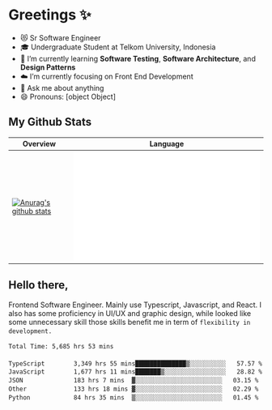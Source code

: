# Greetings ✨
- 😻 Sr Software Engineer
- 🎓 Undergraduate Student at Telkom University, Indonesia
- 🌱 I’m currently learning **Software Testing**, **Software Architecture**, and **Design Patterns**
- ☁️ I’m currently focusing on Front End Development
- 💬 Ask me about anything
- 😄 Pronouns: [object Object]

## My Github Stats

| Overview | Language |
| --- | --- |
|[![Anurag's github stats](https://github-readme-stats.vercel.app/api?username=abui-am&count_private=true)](https://github.com/anuraghazra/github-readme-stats)|![Language](https://raw.githubusercontent.com/abui-am/stats/c6455f656dfce7acd3951e5ec5b25d72af0b2ee3/generated/languages.svg)|

## Hello there, 
Frontend Software Engineer. 
Mainly use Typescript, Javascript, and React. I also has some proficiency in UI/UX and graphic design, while looked like some unnecessary skill those skills benefit me in term of `flexibility in development.`


<!--START_SECTION:waka-->

```txt
Total Time: 5,685 hrs 53 mins

TypeScript        3,349 hrs 55 mins██████████████▒░░░░░░░░░░   57.57 %
JavaScript        1,677 hrs 11 mins███████▒░░░░░░░░░░░░░░░░░   28.82 %
JSON              183 hrs 7 mins  ▓░░░░░░░░░░░░░░░░░░░░░░░░   03.15 %
Other             133 hrs 18 mins ▓░░░░░░░░░░░░░░░░░░░░░░░░   02.29 %
Python            84 hrs 35 mins  ▒░░░░░░░░░░░░░░░░░░░░░░░░   01.45 %
```

<!--END_SECTION:waka-->
